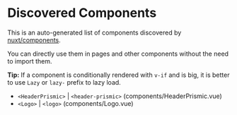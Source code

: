 # Discovered Components

This is an auto-generated list of components discovered by [nuxt/components](https://github.com/nuxt/components).

You can directly use them in pages and other components without the need to import them.

**Tip:** If a component is conditionally rendered with `v-if` and is big, it is better to use `Lazy` or `lazy-` prefix to lazy load.

- `<HeaderPrismic>` | `<header-prismic>` (components/HeaderPrismic.vue)
- `<Logo>` | `<logo>` (components/Logo.vue)
